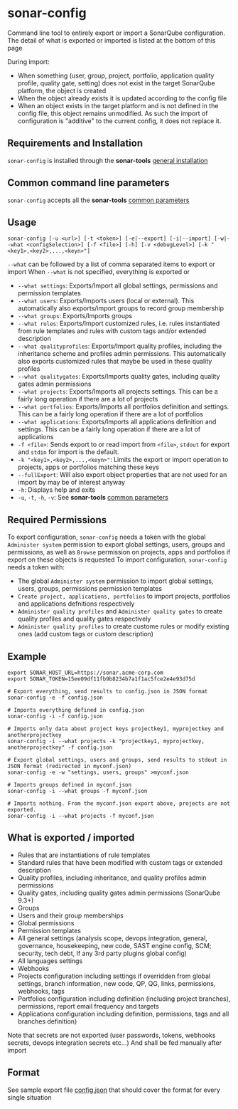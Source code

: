 # sonar-config

Command line tool to entirely export or import a SonarQube configuration.
The detail of what is exported or imported is listed at the bottom of this page

During import:
- When something (user, group, project, portfolio, application quality profile, quality gate, setting) does not exist in the target SonarQube platform, the object is created
- When the object already exists it is updated according to the config file
- When an object exists in the target platform and is not defined in the config file, this object remains unmodified. As such the import of configuration is "additive" to the current config, it does not replace it.

## Requirements and Installation

`sonar-config` is installed through the **sonar-tools** [general installation](../README.md#install)

## Common command line parameters

`sonar-config` accepts all the **sonar-tools** [common parameters](../README.md#common-params)

## Usage

`sonar-config [-u <url>] [-t <token>] [-e|--export] [-i|--import] [-w|--what <configSelection>] [-f <file>] [-h] [-v <debugLevel>] [-k "<key1>,<key2>,...,<keyn>"]`

`--what` can be followed by a list of comma separated items to export or import
When `--what` is not specified, everything is exported or 

- `--what settings`: Exports/Import all global settings, permissions and permission templates
- `--what users`: Exports/Imports users (local or external). This automatically also exports/import groups to record group membership
- `--what groups`: Exports/Imports groups
- `--what rules`: Exports/Import customized rules, i.e. rules instantiated from rule templates and rules with custom tags and/or extended description
- `--what qualityprofiles`: Exports/Import quality profiles, including the inheritance scheme and profiles admin permissions. This automatically also exports customized rules that maybe be used in these quality profiles
- `--what qualitygates`: Exports/Imports quality gates, including quality gates admin permissions
- `--what projects`: Exports/Imports all projects settings. This can be a fairly long operation if there are a lot of projects
- `--what portfolios`: Exports/Imports all portfolios definition and settings. This can be a fairly long operation if there are a lot of portfolios
- `--what applications`: Exports/Imports all applications definition and settings. This can be a fairly long operation if there are a lot of applications
- `-f <file>`: Sends export to or read import from `<file>`, `stdout` for export and `stdin` for import is the default.
- `-k "<key1>,<key2>,...,<keyn>"`: Limits the export or import operation to projects, apps or portfolios matching these keys
- `--fullExport`: Will also export object properties that are not used for an import by may be of interest anyway
- `-h`: Displays help and exits
- `-u`, `-t`, `-h`, `-v`: See **sonar-tools** [common parameters](../README.md#common-params)

## Required Permissions

To export configuration, `sonar-config` needs a token with the global `Administer system` permission to export global settings, users, groups and permissions, as well as `Browse` permission on projects, apps and portfolios if export on these objects is requested
To import configuration, `sonar-config` needs a token with:
- The global `Administer system` permission to import global settings, users, groups, permissions permission templates
- `Create project, applications, portfolios` to import projects, portfolios and applications defnitions respectively
- `Administer quality profiles` and `Administer quality gates` to create quality profiles and quality gates respectively
- `Administer quality profiles` to create custome rules or modify existing ones (add custom tags or custom description)

## Example
```
export SONAR_HOST_URL=https://sonar.acme-corp.com
export SONAR_TOKEN=15ee09df11fb9b8234b7a1f1ac5fce2e4e93d75d

# Export everything, send results to config.json in JSON format
sonar-config -e -f config.json

# Imports everything defined in config.json
sonar-config -i -f config.json

# Imports only data about project keys projectkey1, myprojectkey and anotherprojectkey 
sonar-config -i --what projects -k "projectkey1, myprojectkey, anotherprojectkey" -f config.json 

# Export global settings, users and groups, send results to stdout in JSON format (redirected in myconf.json)
sonar-config -e -w "settings, users, groups" >myconf.json

# Imports groups defined in myconf.json
sonar-config -i --what groups -f myconf.json 

# Imports nothing. From the myconf.json export above, projects are not exported.
sonar-config -i --what projects -f myconf.json 

```

## What is exported / imported

- Rules that are instantiations of rule templates
- Standard rules that have been modified with custom tags or extended description
- Quality profiles, including inheritance, and quality profiles admin permissions
- Quality gates, including quality gates admin permissions (SonarQube 9.3+)
- Groups
- Users and their group memberships
- Global permissions
- Permission templates
- All general settings (analysis scope, devops integration, general, governance, housekeeping, new code, SAST engine config, SCM; security, tech debt, If any 3rd party plugins global config)
- All languages settings
- Webhooks
- Projects configuration including settings if overridden from global settings, branch information, new code, QP, QG, links, permissions, webhooks, tags
- Portfolios configuration including definition (including project branches), permissions, report email frequency and targets
- Applications configuration including definition, permissions, tags and all branches definition)

Note that secrets are not exported (user passwords, tokens, webhooks secrets, devops integration secrets etc...)
And shall be fed manually after import

## Format

See sample export file [config.json](../test/config.json) that should cover the format for every single situation

